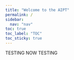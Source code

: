 ```yaml
---
title: "Welcome to the AIPT"
permalink: /
sidebar:
  nav: "nav"
toc: true
toc_label: "TOC"
toc_sticky: true
---
```


TESTING NOW TESTING

